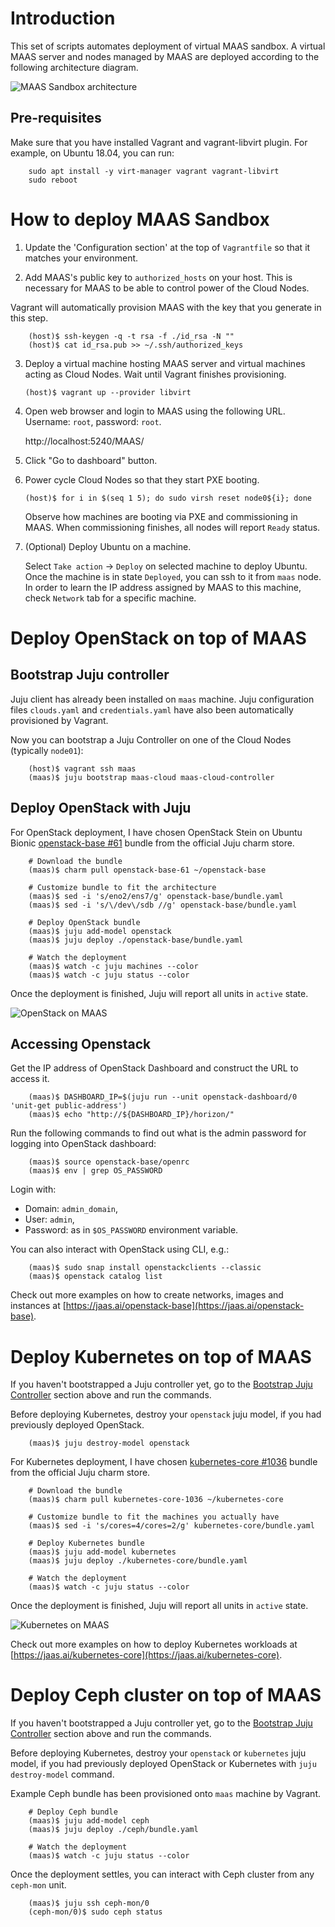 # Introduction

This set of scripts automates deployment of virtual MAAS sandbox. A virtual MAAS
server and nodes managed by MAAS are deployed according to the following 
architecture diagram.

![MAAS Sandbox architecture](architecture.png "MAAS Sandbox architecture")

## Pre-requisites

Make sure that you have installed Vagrant and vagrant-libvirt plugin. 
For example, on Ubuntu 18.04, you can run:
        
        sudo apt install -y virt-manager vagrant vagrant-libvirt
        sudo reboot

# How to deploy MAAS Sandbox

1. Update the 'Configuration section' at the top of `Vagrantfile` so that it 
matches your environment.

   <!-- Make sure you update `HOST_USERNAME` and `HOST_IP` variables with the values 
   specific for your host machine, which will run MAAS and nodes VMs (Cloud 
   Nodes). -->

2.  Add MAAS's public key to `authorized_hosts` on your host. This is 
necessary for MAAS to be able to control power of the Cloud Nodes.

Vagrant will automatically provision MAAS with the key that you generate in 
this step. 

        (host)$ ssh-keygen -q -t rsa -f ./id_rsa -N ""
        (host)$ cat id_rsa.pub >> ~/.ssh/authorized_keys

3.  Deploy a virtual machine hosting MAAS server and virtual machines acting as 
Cloud Nodes. Wait until Vagrant finishes provisioning.

        (host)$ vagrant up --provider libvirt
    
4.  Open web browser and login to MAAS using the following URL. Username: 
`root`, password: `root`.
    
    http://localhost:5240/MAAS/

5.  Click "Go to dashboard" button.

6.  Power cycle Cloud Nodes so that they start PXE booting.

        (host)$ for i in $(seq 1 5); do sudo virsh reset node0${i}; done
    
    Observe how machines are booting via PXE and commissioning in MAAS. When 
    commissioning finishes, all nodes will report `Ready` status.

7. (Optional) Deploy Ubuntu on a machine.

    Select `Take action` → `Deploy` on selected machine to deploy Ubuntu. Once 
    the machine is in state `Deployed`, you can ssh to it from `maas` node. In 
    order to learn the IP address assigned by MAAS to this machine, check 
    `Network` tab for a specific machine.


# Deploy OpenStack on top of MAAS    

## Bootstrap Juju controller

Juju client has already been installed on `maas` machine. Juju configuration files
`clouds.yaml` and `credentials.yaml` have also been automatically provisioned 
by Vagrant.

Now you can bootstrap a Juju Controller on one of the Cloud Nodes (typically 
`node01`):

        (host)$ vagrant ssh maas
        (maas)$ juju bootstrap maas-cloud maas-cloud-controller
        
## Deploy OpenStack with Juju

For OpenStack deployment, I have chosen OpenStack Stein on Ubuntu Bionic
[openstack-base #61](https://jaas.ai/openstack-base-61) bundle from the official 
Juju charm store.

        # Download the bundle
        (maas)$ charm pull openstack-base-61 ~/openstack-base

        # Customize bundle to fit the architecture
        (maas)$ sed -i 's/eno2/ens7/g' openstack-base/bundle.yaml
        (maas)$ sed -i 's/\/dev\/sdb //g' openstack-base/bundle.yaml
        
        # Deploy OpenStack bundle
        (maas)$ juju add-model openstack
        (maas)$ juju deploy ./openstack-base/bundle.yaml
        
        # Watch the deployment
        (maas)$ watch -c juju machines --color
        (maas)$ watch -c juju status --color
        
Once the deployment is finished, Juju will report all units in `active` state.

![OpenStack on MAAS](juju/openstack.png "OpenStack on MAAS")

## Accessing Openstack

Get the IP address of OpenStack Dashboard and construct the URL to access it.

        (maas)$ DASHBOARD_IP=$(juju run --unit openstack-dashboard/0 'unit-get public-address')
        (maas)$ echo "http://${DASHBOARD_IP}/horizon/"

Run the following commands to find out what is the admin password for logging 
into OpenStack dashboard: 

        (maas)$ source openstack-base/openrc
        (maas)$ env | grep OS_PASSWORD

Login with:

-   Domain: `admin_domain`, 
-   User: `admin`, 
-   Password: as in `$OS_PASSWORD` environment variable.

You can also interact with OpenStack using CLI, e.g.:

        (maas)$ sudo snap install openstackclients --classic
        (maas)$ openstack catalog list

Check out more examples on how to create networks, images and instances at 
[https://jaas.ai/openstack-base](https://jaas.ai/openstack-base).


# Deploy Kubernetes on top of MAAS    

If you haven't bootstrapped a Juju controller yet, go to the 
[Bootstrap Juju Controller](#bootstrap-juju-controller) section above and run 
the commands.

Before deploying Kubernetes, destroy your `openstack` juju model, if you had 
previously deployed OpenStack.

        (maas)$ juju destroy-model openstack

For Kubernetes deployment, I have chosen 
[kubernetes-core #1036](https://jaas.ai/kubernetes-core-1036) bundle from the 
official Juju charm store.

        # Download the bundle
        (maas)$ charm pull kubernetes-core-1036 ~/kubernetes-core

        # Customize bundle to fit the machines you actually have
        (maas)$ sed -i 's/cores=4/cores=2/g' kubernetes-core/bundle.yaml
        
        # Deploy Kubernetes bundle
        (maas)$ juju add-model kubernetes
        (maas)$ juju deploy ./kubernetes-core/bundle.yaml
        
        # Watch the deployment
        (maas)$ watch -c juju status --color

Once the deployment is finished, Juju will report all units in `active` state.

![Kubernetes on MAAS](juju/kubernetes.png "Kubernetes on MAAS")

Check out more examples on how to deploy Kubernetes workloads at  
[https://jaas.ai/kubernetes-core](https://jaas.ai/kubernetes-core).


# Deploy Ceph cluster on top of MAAS    

If you haven't bootstrapped a Juju controller yet, go to the 
[Bootstrap Juju Controller](#bootstrap-juju-controller) section above and run 
the commands.

Before deploying Kubernetes, destroy your `openstack` or `kubernetes` juju 
model, if you had previously deployed OpenStack or Kubernetes with `juju destroy-model` command.

Example Ceph bundle has been provisioned onto `maas` machine by Vagrant.

        # Deploy Ceph bundle
        (maas)$ juju add-model ceph
        (maas)$ juju deploy ./ceph/bundle.yaml

        # Watch the deployment
        (maas)$ watch -c juju status --color


Once the deployment settles, you can interact with Ceph cluster from any 
`ceph-mon` unit.

        (maas)$ juju ssh ceph-mon/0
        (ceph-mon/0)$ sudo ceph status
